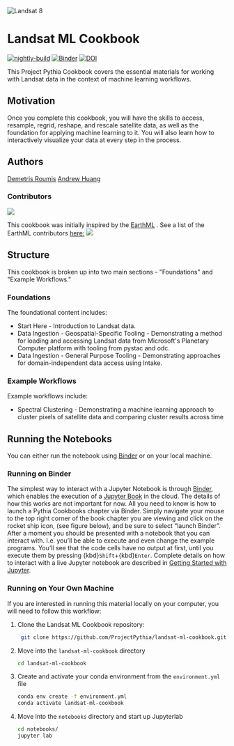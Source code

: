 ![Landsat 8](./notebooks/images/nasa_landsat8.jpg "Landsat 8")

# Landsat ML Cookbook

[![nightly-build](https://github.com/ProjectPythia/landsat-ml-cookbook/actions/workflows/nightly-build.yaml/badge.svg)](https://github.com/ProjectPythia/landsat-ml-cookbook/actions/workflows/nightly-build.yaml)
[![Binder](http://binder.projectpythia.org/badge_logo.svg)](http://binder.projectpythia.org/v2/gh/ProjectPythia/landsat-ml-cookbook/main?labpath=notebooks)
[![DOI](https://zenodo.org/badge/563445694.svg)](https://zenodo.org/badge/latestdoi/563445694)


This Project Pythia Cookbook covers the essential materials for working with Landsat data in the context of machine learning workflows.

## Motivation

Once you complete this cookbook, you will have the skills to access, resample, regrid, reshape, and rescale satellite data, as well as the foundation for applying machine learning to it. You will also learn how to interactively visualize your data at every step in the process.

## Authors

[Demetris Roumis](https://github.com/droumis)
[Andrew Huang](https://github.com/ahuang11)

### Contributors

<a href="https://github.com/ProjectPythia/landsat-ml-cookbook/graphs/contributors">
  <img src="https://contrib.rocks/image?repo=ProjectPythia/landsat-ml-cookbook" />
</a>


This cookbook was initially inspired by the [EarthML](https://github.com/pyviz-topics/EarthML) . See a list of the EarthML contributors [here:](https://github.com/pyviz-topics/EarthML/graphs/contributors)
<a href="https://github.com/pyviz-topics/EarthML/graphs/contributors">
  <img src="https://contrib.rocks/image?repo=pyviz-topics/EarthML" />
</a>

## Structure
This cookbook is broken up into two main sections - "Foundations" and "Example Workflows."

### Foundations
The foundational content includes:
- Start Here - Introduction to Landsat data.
- Data Ingestion - Geospatial-Specific Tooling - Demonstrating a method for loading and accessing Landsat data from Microsoft's Planetary Computer platform with tooling from pystac and odc.
- Data Ingestion - General Purpose Tooling - Demonstrating approaches for domain-independent data access using Intake.

### Example Workflows
Example workflows include:
- Spectral Clustering - Demonstrating a machine learning approach to cluster pixels of satellite data and comparing cluster results across time

## Running the Notebooks
You can either run the notebook using [Binder](https://binder.projectpythia.org/) or on your local machine.

### Running on Binder

The simplest way to interact with a Jupyter Notebook is through
[Binder](https://binder.projectpythia.org/), which enables the execution of a
[Jupyter Book](https://jupyterbook.org) in the cloud. The details of how this works are not
important for now. All you need to know is how to launch a Pythia
Cookbooks chapter via Binder. Simply navigate your mouse to
the top right corner of the book chapter you are viewing and click
on the rocket ship icon, (see figure below), and be sure to select
“launch Binder”. After a moment you should be presented with a
notebook that you can interact with. I.e. you’ll be able to execute
and even change the example programs. You’ll see that the code cells
have no output at first, until you execute them by pressing
{kbd}`Shift`\+{kbd}`Enter`. Complete details on how to interact with
a live Jupyter notebook are described in [Getting Started with
Jupyter](https://foundations.projectpythia.org/foundations/getting-started-jupyter.html).

### Running on Your Own Machine
If you are interested in running this material locally on your computer, you will need to follow this workflow:

1. Clone the Landsat ML Cookbook repository:

   ```bash
    git clone https://github.com/ProjectPythia/landsat-ml-cookbook.git
    ```  
1. Move into the `landsat-ml-cookbook` directory
    ```bash
    cd landsat-ml-cookbook
    ```  
1. Create and activate your conda environment from the `environment.yml` file
    ```bash
    conda env create -f environment.yml
    conda activate landsat-ml-cookbook
    ```  
1.  Move into the `notebooks` directory and start up Jupyterlab
    ```bash
    cd notebooks/
    jupyter lab
    ```
